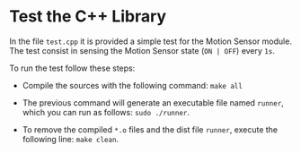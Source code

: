 # Test the C++ Library

In the file `test.cpp` it is provided a simple test for the Motion Sensor module. The test consist in sensing the Motion Sensor state (`ON | OFF`) every `1s`.

To run the test follow these steps:

* Compile the sources with the following command: `make all`

* The previous command will generate an executable file named `runner`, which you can run as follows: `sudo ./runner`.

* To remove the compiled `*.o` files and the dist file `runner`, execute the following line: `make clean`.

